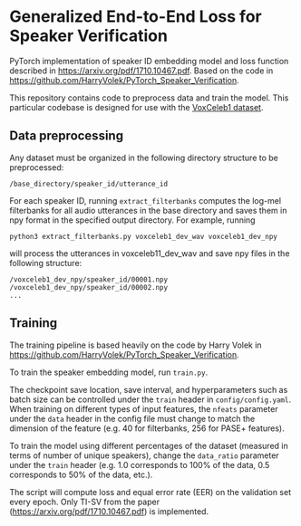 # Generalized End-to-End Loss for Speaker Verification

PyTorch implementation of speaker ID embedding model and loss function described
in https://arxiv.org/pdf/1710.10467.pdf. Based on the code in
https://github.com/HarryVolek/PyTorch_Speaker_Verification.

This repository contains code to preprocess data and train the model. 
This particular codebase is designed for use with the
[VoxCeleb1 dataset](http://www.robots.ox.ac.uk/~vgg/data/voxceleb/).


## Data preprocessing

Any dataset must be organized in the following directory structure to be
preprocessed:

```
/base_directory/speaker_id/utterance_id
```

For each speaker ID, running `extract_filterbanks` computes the
log-mel filterbanks for all audio utterances in the base directory and
saves them in npy format in the specified output directory.
For example, running

```
python3 extract_filterbanks.py voxceleb1_dev_wav voxceleb1_dev_npy
```

will process the utterances in voxceleb11_dev_wav and save npy files in the
following structure:

```
/voxceleb1_dev_npy/speaker_id/00001.npy
/voxceleb1_dev_npy/speaker_id/00002.npy
...
```


## Training

The training pipeline is based heavily on the code by Harry Volek in
https://github.com/HarryVolek/PyTorch_Speaker_Verification.

To train the speaker embedding model, run `train.py`.

The checkpoint save location, save interval, and hyperparameters such as
batch size can be controlled under the `train` header in
`config/config.yaml`. When training on different types of input features,
the `nfeats` parameter under the `data` header in the config file
must change to match the dimension of the feature (e.g. 40 for filterbanks,
256 for PASE+ features).

To train the model using different percentages of the dataset (measured
in terms of number of unique speakers), change the `data_ratio` parameter
under the `train` header (e.g. 1.0 corresponds to 100% of the data,
0.5 corresponds to 50% of the data, etc.).

The script will compute loss and equal error rate (EER) on the validation set
every epoch. Only TI-SV from the paper
(https://arxiv.org/pdf/1710.10467.pdf) is implemented.



